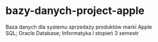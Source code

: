 # bazy-danych-project-apple
Baza danych dla systemu sprzedaży produktów marki Apple</br>
SQL; Oracle Database; Informatyka l stopień 3 semestr
